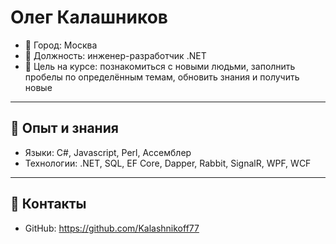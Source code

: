 # Олег Калашников

- 📍 Город: Москва  
- 💼 Должность: инженер-разработчик .NET  
- 🎯 Цель на курсе: познакомиться с новыми людьми, заполнить пробелы по определённым темам, обновить знания и получить новые  

---

## 🔧 Опыт и знания
- Языки: C#, Javascript, Perl, Ассемблер
- Технологии: .NET, SQL, EF Core, Dapper, Rabbit, SignalR, WPF, WCF  

---

## 🔗 Контакты
- GitHub: https://github.com/Kalashnikoff77  
